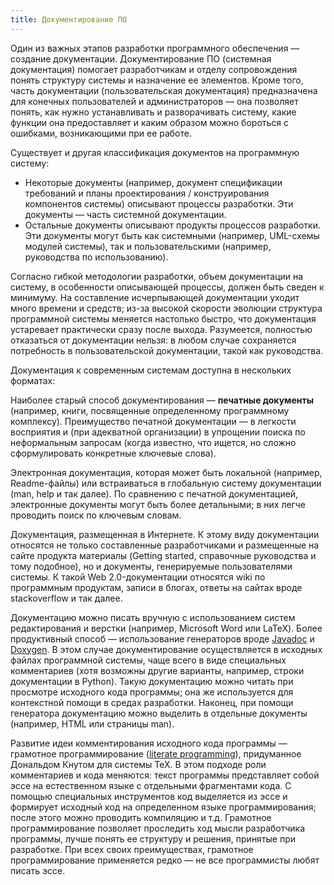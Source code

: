 ```yaml
---
title: Документирование ПО
---
```


Один из важных этапов разработки программного обеспечения — создание документации. Документирование ПО (системная документация) 
помогает разработчикам и отделу сопровождения понять структуру системы и назначение ее элементов. 
Кроме того, часть документации (пользовательская документация) предназначена для конечных пользователей и администраторов — 
она позволяет понять, как нужно устанавливать и разворачивать систему, какие функции она предоставляет и каким образом можно бороться 
с ошибками, возникающими при ее работе.

Существует и другая классификация документов на программную систему:

  * Некоторые документы (например, документ спецификации требований и планы проектирования / конструирования компонентов системы) 
    описывают процессы разработки. Эти документы — часть системной документации.
  * Остальные документы описывают продукты процессов разработки. Эти документы могут быть как системными 
    (например, UML-схемы модулей системы), так и пользовательскими (например, руководства по использованию).

Согласно гибкой методологии разработки, объем документации на систему, в особенности описывающей процессы, 
должен быть сведен к минимуму. На составление исчерпывающей документации уходит много времени и средств; 
из-за высокой скорости эволюции структура программной системы меняется настолько быстро, что документация устаревает 
практически сразу после выхода. Разумеется, полностью отказаться от документации нельзя: 
в любом случае сохраняется потребность в пользовательской документации, такой как руководства.

Документация к современным системам доступна в нескольких форматах:

Наиболее старый способ документирования — **печатные документы** (например, книги, посвященные определенному 
программному комплексу). Преимущество печатной документации — в легкости восприятия и (при адекватной организации) 
в упрощении поиска по неформальным запросам (когда известно, что ищется, но сложно сформулировать конкретные ключевые слова).

Электронная документация, которая может быть локальной (например, Readme-файлы) или встраиваться в глобальную систему документации 
(man, help и так далее). По сравнению с печатной документацией, электронные документы могут быть более детальными; 
в них легче проводить поиск по ключевым словам.

Документация, размещенная в Интернете. К этому виду документации относятся не только составленные разработчиками 
и размещенные на сайте продукта материалы (Getting started, справочные руководства и тому подобное), 
но и документы, генерируемые пользователями системы. К такой Web 2.0-документации относятся wiki по программным продуктам, 
записи в блогах, ответы на сайтах вроде stackoverflow и так далее.

Документацию можно писать вручную с использованием систем редактирования и верстки (например, Microsoft Word или LaTeX). 
Более продуктивный способ — использование генераторов вроде [Javadoc][1] и [Doxygen][2]. 
В этом случае документирование осуществляется в исходных файлах программной системы, чаще всего в виде специальных комментариев 
(хотя возможны другие варианты, например, строки документации в Python). Такую документацию можно читать 
при просмотре исходного кода программы; она же используется для контекстной помощи в средах разработки. 
Наконец, при помощи генератора документацию можно выделить в отдельные документы (например, HTML или страницы man).

Развитие идеи комментирования исходного кода программы — грамотное программирование ([literate programming][3]), 
придуманное Дональдом Кнутом для системы TeX. В этом подходе роли комментариев и кода меняются: 
текст программы представляет собой эссе на естественном языке с отдельными фрагментами кода. 
С помощью специальных инструментов код выделяется из эссе и формирует исходный код на определенном языке программирования; 
после этого можно проводить компиляцию и т.д. Грамотное программирование позволяет проследить ход мысли разработчика программы, 
лучше понять ее структуру и решения, принятые при разработке. При всех своих преимуществах, 
грамотное программирование применяется редко — не все программисты любят писать эссе.

[1]: http://www.oracle.com/technetwork/java/javase/documentation/index-jsp-135444.html
[2]: http://doxygen.org/
[3]: http://en.wikipedia.org/wiki/Literate_programming

